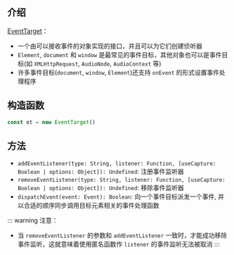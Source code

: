 ## 介绍

[EventTarget](https://developer.mozilla.org/zh-CN/docs/Web/API/EventTarget)：

+ 一个由可以接收事件的对象实现的接口，并且可以为它们创建侦听器
+ `Element`, `document` 和 `window` 是最常见的事件目标，其他对象也可以是事件目标(如 `XMLHttpRequest`, `AudioNode`, `AudioContext` 等)
+ 许多事件目标(`document`, `window`, `Element`)还支持 `onEvent` 的形式设置事件处理程序

## 构造函数

```js
const et = new EventTarget()
```

## 方法

+ `addEventListener(type: String, listener: Function, [useCapture: Boolean | options: Object]): Undefined`: 注册事件监听器
+ `removeEventListener(type: String, listener: Function, [useCapture: Boolean | options: Object]): Undefined`: 移除事件监听器
+ `dispatchEvent(event: Event): Boolean`: 向一个事件目标派发一个事件, 并以合适的顺序同步调用目标元素相关的事件处理函数

::: warning 注意：
+ 当 `removeEventListener` 的参数和 `addEventListener` 一致时，才能成功移除事件监听，这就意味着使用匿名函数作 `listener` 的事件监听无法被取消
:::